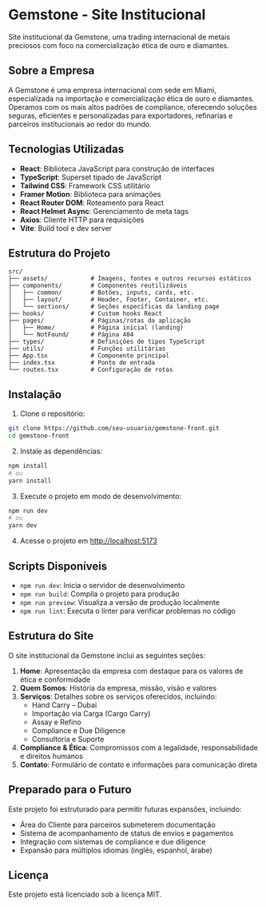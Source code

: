 # Gemstone - Site Institucional

Site institucional da Gemstone, uma trading internacional de metais preciosos com foco na comercialização ética de ouro e diamantes.

## Sobre a Empresa

A Gemstone é uma empresa internacional com sede em Miami, especializada na importação e comercialização ética de ouro e diamantes. Operamos com os mais altos padrões de compliance, oferecendo soluções seguras, eficientes e personalizadas para exportadores, refinarias e parceiros institucionais ao redor do mundo.

## Tecnologias Utilizadas

- **React**: Biblioteca JavaScript para construção de interfaces
- **TypeScript**: Superset tipado de JavaScript
- **Tailwind CSS**: Framework CSS utilitário
- **Framer Motion**: Biblioteca para animações
- **React Router DOM**: Roteamento para React
- **React Helmet Async**: Gerenciamento de meta tags
- **Axios**: Cliente HTTP para requisições
- **Vite**: Build tool e dev server

## Estrutura do Projeto

```
src/
├── assets/            # Imagens, fontes e outros recursos estáticos
├── components/        # Componentes reutilizáveis
│   ├── common/        # Botões, inputs, cards, etc.
│   ├── layout/        # Header, Footer, Container, etc.
│   └── sections/      # Seções específicas da landing page
├── hooks/             # Custom hooks React
├── pages/             # Páginas/rotas da aplicação
│   ├── Home/          # Página inicial (landing)
│   └── NotFound/      # Página 404
├── types/             # Definições de tipos TypeScript
├── utils/             # Funções utilitárias
├── App.tsx            # Componente principal
├── index.tsx          # Ponto de entrada
└── routes.tsx         # Configuração de rotas
```

## Instalação

1. Clone o repositório:
```bash
git clone https://github.com/seu-usuario/gemstone-front.git
cd gemstone-front
```

2. Instale as dependências:
```bash
npm install
# ou
yarn install
```

3. Execute o projeto em modo de desenvolvimento:
```bash
npm run dev
# ou
yarn dev
```

4. Acesse o projeto em [http://localhost:5173](http://localhost:5173)

## Scripts Disponíveis

- `npm run dev`: Inicia o servidor de desenvolvimento
- `npm run build`: Compila o projeto para produção
- `npm run preview`: Visualiza a versão de produção localmente
- `npm run lint`: Executa o linter para verificar problemas no código

## Estrutura do Site

O site institucional da Gemstone inclui as seguintes seções:

1. **Home**: Apresentação da empresa com destaque para os valores de ética e conformidade
2. **Quem Somos**: História da empresa, missão, visão e valores
3. **Serviços**: Detalhes sobre os serviços oferecidos, incluindo:
   - Hand Carry – Dubai
   - Importação via Carga (Cargo Carry)
   - Assay e Refino
   - Compliance e Due Diligence
   - Consultoria e Suporte
4. **Compliance & Ética**: Compromissos com a legalidade, responsabilidade e direitos humanos
5. **Contato**: Formulário de contato e informações para comunicação direta

## Preparado para o Futuro

Este projeto foi estruturado para permitir futuras expansões, incluindo:

- Área do Cliente para parceiros submeterem documentação
- Sistema de acompanhamento de status de envios e pagamentos
- Integração com sistemas de compliance e due diligence
- Expansão para múltiplos idiomas (inglês, espanhol, árabe)

## Licença

Este projeto está licenciado sob a licença MIT.
